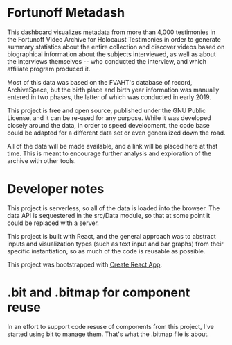 # Fortunoff Metadash

This dashboard visualizes metadata from more than 4,000 testimonies in the
Fortunoff Video Archive for Holocaust Testimonies in order to generate summary
statistics about the entire collection and discover videos based on biographical
information about the subjects interviewed, as well as about the interviews
themselves -- who conducted the interview, and which affiliate program produced
it.

Most of this data was based on the FVAHT's database of record, ArchiveSpace, but
the birth place and birth year information was manually entered in two phases,
the latter of which was conducted in early 2019\.

This project is free and open source, published under the GNU Public License,
and it can be re-used for any purpose. While it was developed closely around the
data, in order to speed development, the code base could be adapted for a
different data set or even generalized down the road.

All of the data will be made available, and a link will be placed here at that
time. This is meant to encourage further analysis and exploration of the archive
with other tools.

# Developer notes

This project is serverless, so all of the data is loaded into the browser. The
data API is sequestered in the src/Data module, so that at some point it could
be replaced with a server.

This project is built with React, and the general approach was to abstract
inputs and visualization types (such as text input and bar graphs) from their
specific instantiation, so as much of the code is reusable as possible.

This project was bootstrapped with [Create React
App](https://github.com/facebook/create-react-app).

# .bit and .bitmap for component reuse

In an effort to support code resuse of components from this project, I've
started using [bit](https://bit.dev/jakekara/metadash) to manage them. That's
what the .bitmap file is about.

